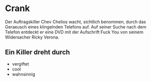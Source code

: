 # Crank
Der Auftragskiller Chev Chelios wacht, sichtlich benommen, durch das Geraeusch eines klingelnden Telefons auf. Auf seiner Suche nach dem Telefon entdeckt er eine DVD mit der Aufschrift Fuck You von seinem Widersacher Ricky Verona.
## Ein Killer dreht durch
* vergiftet
* cool
* wahnsinnig
